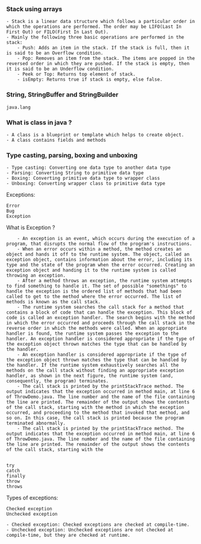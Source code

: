 ### Stack using arrays

    - Stack is a linear data structure which follows a particular order in which the operations are performed. The order may be LIFO(Last In First Out) or FILO(First In Last Out).
    - Mainly the following three basic operations are performed in the stack:
        - Push: Adds an item in the stack. If the stack is full, then it is said to be an Overflow condition.
        - Pop: Removes an item from the stack. The items are popped in the reversed order in which they are pushed. If the stack is empty, then it is said to be an Underflow condition.
        - Peek or Top: Returns top element of stack.
        - isEmpty: Returns true if stack is empty, else false.

### String, StringBuffer and StringBuilder 
    java.lang

### What is class in java ?
 
    - A class is a blueprint or template which helps to create object.
    - A class contains fields and methods
    
### Type casting, parsing, boxing and unboxing
    - Type casting: Converting one data type to another data type
    - Parsing: Converting String to primitive data type
    - Boxing: Converting primitive data type to wrapper class
    - Unboxing: Converting wrapper class to primitive data type


Exceptions:

    Error
    Bug 
    Exception
What is Exception ?
    
        - An exception is an event, which occurs during the execution of a program, that disrupts the normal flow of the program's instructions.
        - When an error occurs within a method, the method creates an object and hands it off to the runtime system. The object, called an exception object, contains information about the error, including its type and the state of the program when the error occurred. Creating an exception object and handing it to the runtime system is called throwing an exception.
        - After a method throws an exception, the runtime system attempts to find something to handle it. The set of possible "somethings" to handle the exception is the ordered list of methods that had been called to get to the method where the error occurred. The list of methods is known as the call stack.
        - The runtime system searches the call stack for a method that contains a block of code that can handle the exception. This block of code is called an exception handler. The search begins with the method in which the error occurred and proceeds through the call stack in the reverse order in which the methods were called. When an appropriate handler is found, the runtime system passes the exception to the handler. An exception handler is considered appropriate if the type of the exception object thrown matches the type that can be handled by the handler.
        - An exception handler is considered appropriate if the type of the exception object thrown matches the type that can be handled by the handler. If the runtime system exhaustively searches all the methods on the call stack without finding an appropriate exception handler, as shown in the next figure, the runtime system (and, consequently, the program) terminates.
        - The call stack is printed by the printStackTrace method. The output indicates that the exception occurred in method main, at line 6 of ThrowDemo.java. The line number and the name of the file containing the line are printed. The remainder of the output shows the contents of the call stack, starting with the method in which the exception occurred, and proceeding to the method that invoked that method, and so on. In this case, the call stack is printed because the program terminated abnormally.
        - The call stack is printed by the printStackTrace method. The output indicates that the exception occurred in method main, at line 6 of ThrowDemo.java. The line number and the name of the file containing the line are printed. The remainder of the output shows the contents of the call stack, starting with the


    try
    catch
    finally
    throw
    throws

Types of exceptions:

    Checked exception
    Unchecked exception
    
    - Checked exception: Checked exceptions are checked at compile-time.
    - Unchecked exception: Unchecked exceptions are not checked at compile-time, but they are checked at runtime.